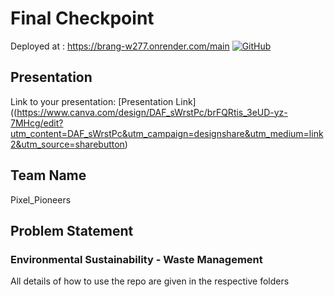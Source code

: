 # Final Checkpoint

Deployed at : https://brang-w277.onrender.com/main
[![GitHub](https://img.shields.io/badge/GitHub-https://github.com/vivekmaurya001/First-Checkpoint--blue)](https://github.com/vivekmaurya001/First-Checkpoint-)

## Presentation
Link to your presentation: [Presentation Link]((https://www.canva.com/design/DAF_sWrstPc/brFQRtis_3eUD-yz-7MHcg/edit?utm_content=DAF_sWrstPc&utm_campaign=designshare&utm_medium=link2&utm_source=sharebutton)

## Team Name
Pixel_Pioneers

## Problem Statement
### Environmental Sustainability - Waste Management

All details of how to use the repo are given in the respective folders
